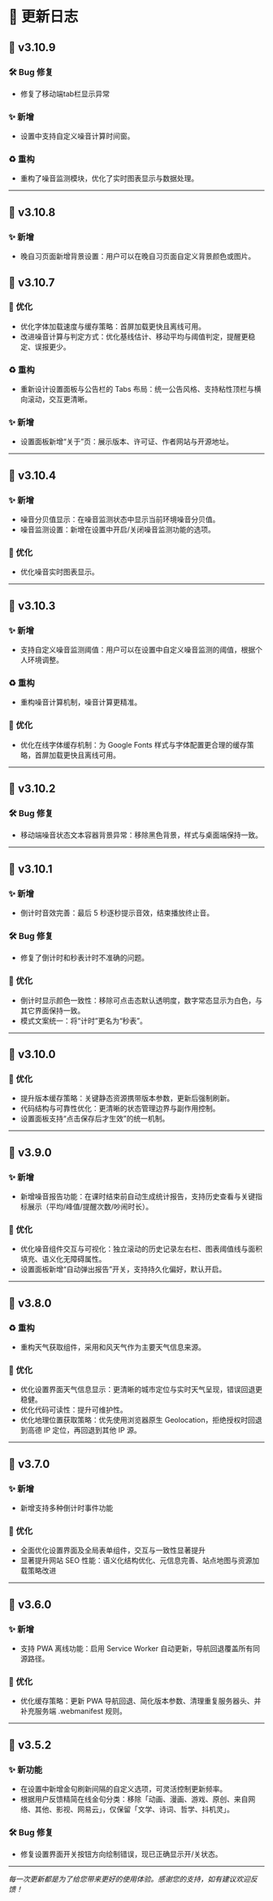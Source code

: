 # 📝 更新日志

## 🚀 v3.10.9

### 🛠️ Bug 修复
- 修复了移动端tab栏显示异常

### ✨ 新增
- 设置中支持自定义噪音计算时间窗。

### ♻️ 重构
- 重构了噪音监测模块，优化了实时图表显示与数据处理。

---

## 🚀 v3.10.8

### ✨ 新增
- 晚自习页面新增背景设置：用户可以在晚自习页面自定义背景颜色或图片。

## 🚀 v3.10.7

### 🔧 优化
- 优化字体加载速度与缓存策略：首屏加载更快且离线可用。
- 改进噪音计算与判定方式：优化基线估计、移动平均与阈值判定，提醒更稳定、误报更少。

### ♻️ 重构
- 重新设计设置面板与公告栏的 Tabs 布局：统一公告风格、支持粘性顶栏与横向滚动，交互更清晰。

### ✨ 新增
- 设置面板新增“关于”页：展示版本、许可证、作者网站与开源地址。

---

## 🚀 v3.10.4

### ✨ 新增
- 噪音分贝值显示：在噪音监测状态中显示当前环境噪音分贝值。
- 噪音监测设置：新增在设置中开启/关闭噪音监测功能的选项。

### 🔧 优化
- 优化噪音实时图表显示。

---

## 🚀 v3.10.3

### ✨ 新增
- 支持自定义噪音监测阈值：用户可以在设置中自定义噪音监测的阈值，根据个人环境调整。
### ♻️ 重构
- 重构噪音计算机制，噪音计算更精准。

### 🔧 优化
- 优化在线字体缓存机制：为 Google Fonts 样式与字体配置更合理的缓存策略，首屏加载更快且离线可用。

---

## 🚀 v3.10.2

### 🛠️ Bug 修复
- 移动端噪音状态文本容器背景异常：移除黑色背景，样式与桌面端保持一致。

---

## 🚀 v3.10.1

### ✨ 新增
- 倒计时音效完善：最后 5 秒逐秒提示音效，结束播放终止音。

### 🛠️ Bug 修复
- 修复了倒计时和秒表计时不准确的问题。

### 🔧 优化
- 倒计时显示颜色一致性：移除可点击态默认透明度，数字常态显示为白色，与其它界面保持一致。
- 模式文案统一：将“计时”更名为“秒表”。

---

## 🚀 v3.10.0

### 🔧 优化
- 提升版本缓存策略：关键静态资源携带版本参数，更新后强制刷新。
- 代码结构与可靠性优化：更清晰的状态管理边界与副作用控制。
- 设置面板支持“点击保存后才生效”的统一机制。
---

## 🚀 v3.9.0

### ✨ 新增
- 新增噪音报告功能：在课时结束前自动生成统计报告，支持历史查看与关键指标展示（平均/峰值/提醒次数/吵闹时长）。

### 🔧 优化
- 优化噪音组件交互与可视化：独立滚动的历史记录左右栏、图表阈值线与面积填充、语义化无障碍属性。
- 设置面板新增“自动弹出报告”开关，支持持久化偏好，默认开启。

---

## 🚀 v3.8.0

### ♻️ 重构
- 重构天气获取组件，采用和风天气作为主要天气信息来源。

### 🔧 优化
- 优化设置界面天气信息显示：更清晰的城市定位与实时天气呈现，错误回退更稳健。
- 优化代码可读性：提升可维护性。
- 优化地理位置获取策略：优先使用浏览器原生 Geolocation，拒绝授权时回退到高德 IP 定位，再回退到其他 IP 源。

---

## 🚀 v3.7.0

### ✨ 新增
- 新增支持多种倒计时事件功能

### 🔧 优化
- 全面优化设置界面及全局表单组件，交互与一致性显著提升
- 显著提升网站 SEO 性能：语义化结构优化、元信息完善、站点地图与资源加载策略改进

---

## 🚀 v3.6.0

### ✨ 新增
- 支持 PWA 离线功能：启用 Service Worker 自动更新，导航回退覆盖所有同源路径。

### 🔧 优化
- 优化缓存策略：更新 PWA 导航回退、简化版本参数、清理重复服务器头、并补充服务端 .webmanifest 规则。

---

## 🎯 v3.5.2

### ✨ 新功能
- 在设置中新增金句刷新间隔的自定义选项，可灵活控制更新频率。
- 根据用户反馈精简在线金句分类：移除「动画、漫画、游戏、原创、来自网络、其他、影视、网易云」，仅保留「文学、诗词、哲学、抖机灵」。

### 🛠️ Bug 修复
- 修复设置界面开关按钮方向绘制错误，现已正确显示开/关状态。


---

*每一次更新都是为了给您带来更好的使用体验。感谢您的支持，如有建议欢迎反馈！*